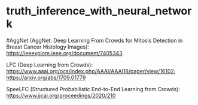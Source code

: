 # truth_inference_with_neural_network

#AggNet (AggNet: Deep Learning From Crowds for Mitosis Detection in Breast Cancer Histology Images): https://ieeexplore.ieee.org/document/7405343.

LFC (Deep Learning from Crowds): https://www.aaai.org/ocs/index.php/AAAI/AAAI18/paper/view/16102; https://arxiv.org/abs/1709.01779

SpeeLFC (Structured Probabilistic End-to-End Learning from Crowds): https://www.ijcai.org/proceedings/2020/210
